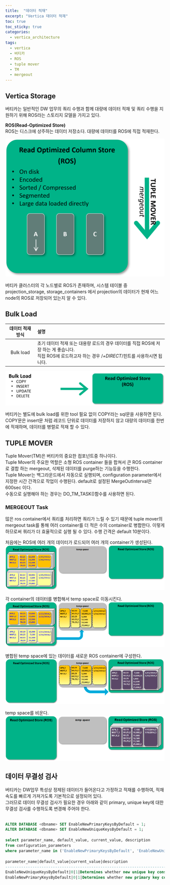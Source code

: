 ```yaml
---
title:  "데이터 적재"
excerpt: "Vertica 데이터 적재"
toc: true 
toc_sticky: true 
categories:
  - vertica_architecture
tags:
  - vertica
  - 버티카
  - ROS
  - tuple mover
  - TM
  - mergeout
---
```



## Vertica Storage
버티카는 일반적인 DW 업무의 쿼리 수행과 함께 대량에 데이터 적재 및 쿼리 수행을 지원하기 위해 ROS라는 스토리지 모델을 가지고 있다.  

**ROS(Read-Optimized Store)**  
ROS는 디스크에 상주하는 데이터 저장소다. 대량에 데이터를 ROS에 직접 적재한다.
  
![Vertica ROS구조](../img/vertica_architecture_1040_01.png)

버티카 클러스터의 각 노드별로 ROS가 존재하며, 시스템 테이블 중 projection_storage, storage_containers 에서 projection의 데이터가 현재 어느 node의 ROS로 저장되어 있는지 알 수 있다.  


## Bulk Load

|데이터 적재 방식    | 설명 |
|:--------------:|:-----|
|Bulk load       |초기 데이터 적재 또는 대용량 로드의 경우 데이터를 직접 ROS에 저장 하는 게 좋습니다.<br>직접 ROS에 로드하고자 하는 경우 /*+DIRECT*/힌트를 사용하시면 됩니다.|
  
![Vertica bulk load](../img/vertica_architecture_1040_02.png)
  
버티카는 별도에 bulk load를 위한 tool 필요 없이 COPY라는 sql문을 사용하면 된다.  
COPY문은 insert문 처럼 레코드 단위로 데이터를 저장하지 않고 대량의 데이터를 한번에 적재하며, 데이터를 병렬로 적재 할 수 있다.  


## TUPLE MOVER
Tuple Mover(TM)은 버티카의 중요한 컴포넌트중 하나이다.  
Tuple Mover의 주요한 역할은 소형 ROS container 들을 합쳐서 큰 ROS container로 결합 하는 mergeout, 삭제된 데이터를 purge하는 기능등을 수행한다.  
Tuple Mover는 백그라운드에서 자동으로 실행되며, configuration parameter에서 지정한 시간 간격으로 작업이 수행된다. default로 설정된 MergeOutInterval은 600sec 이다.  
수동으로 실행해야 하는 경우는 DO_TM_TASK()함수를 사용하면 된다.  

  
### MERGEOUT Task
많은 ros container에서 쿼리를 처리하면 쿼리가 느릴 수 있기 때문에 tuple mover의 mergeout task를 통해 여러 container를 더 적은 수의 container로 병합한다. 
이렇게 하므로써 쿼리가 더 효율적으로 실행 될 수 있다. 수행 간격은 default 10분이다.  
  
처음에는 ROS에 여러 개의 데이터가 로드되어 여러 개의 container가 생성된다.  
![Vertica tuple mover mergeout_1](../img/vertica_architecture_1040_07.png)
  
각 container의 데이터를 병합해서 temp space로 이동시킨다.  
![Vertica tuple mover mergeout_2](../img/vertica_architecture_1040_08.png)
  
병합된 temp space에 있는 데이터를 새로운 ROS container에 구성한다.  
![Vertica tuple mover mergeout_3](../img/vertica_architecture_1040_09.png)
  
temp space를 비운다.  
![Vertica tuple mover mergeout_4](../img/vertica_architecture_1040_10.png)


## 데이터 무결성 검사
버티카는 DW업무 특성상 정제된 데이터가 들어온다고 가정하고 적재를 수행하여, 적재 속도를 빠르게 가져가도록 기본적으로 설정되어 있다.  
그러므로 데이터 무결성 검사가 필요한 경우 아래와 같이 primary, unique key에 대한 무결성 검사를 수행하도록 변경해 주어야 한다.  
  
```sql

ALTER DATABASE <dbname> SET EnableNewPrimaryKeysByDefault = 1;
ALTER DATABASE <dbname> SET EnableNewUniqueKeysByDefault = 1;

select parameter_name, default_value, current_value, description 
from configuration_parameters 
where parameter_name in ('EnableNewPrimaryKeysByDefault', 'EnableNewUniqueKeysByDefault');

parameter_name|default_value|current_value|description
--------------------------------------------------------------------------------------------------------------
EnableNewUniqueKeysByDefault|0|1|Determines whether new unique key constraints will be enabled by default
EnableNewPrimaryKeysByDefault|0|1|Determines whether new primary key constraints will be enabled by default


```
